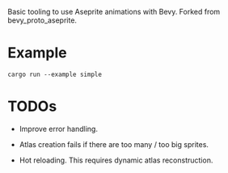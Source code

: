 Basic tooling to use Aseprite animations with Bevy. Forked from bevy_proto_aseprite.

# Example

```
cargo run --example simple
```

# TODOs

- Improve error handling.

- Atlas creation fails if there are too many / too big sprites.

- Hot reloading. This requires dynamic atlas reconstruction.
